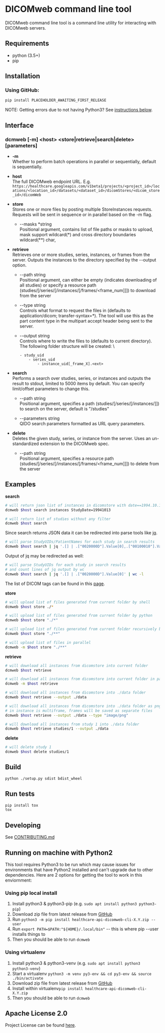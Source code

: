 # DICOMweb command line tool
DICOMweb command line tool is a command line utility for interacting with DICOMweb servers.

## Requirements

- python (3.5+)
- pip

## Installation

### Using GitHub:

```bash
pip install PLACEHOLDER_AWAITING_FIRST_RELEASE
```

NOTE: Getting errors due to not having Python3? See [instructions below](#running-on-machine-with-python2).

## Interface

### dcmweb [-m] \<host> \<store|retrieve|search|delete> [parameters]

* **-m**
\
 Whether to perform batch operations in parallel or sequentially, default is sequentially.

* **host**
\
 The full DICOMweb endpoint URL. E.g. `https://healthcare.googleapis.com/v1beta1/projects/<project_id>/locations/<location_id>/datasets/<dataset_id>/dicomStores/<dicom_store_id>/dicomWeb`

* **store**
\
 Stores one or more files by posting multiple StoreInstances requests. Requests will be sent in sequence or in parallel based on the -m flag.
 
 	* --masks \*string
	\
	Positional argument, contains list of file paths or masks to upload, mask support wildcard(\*) and cross directory boundaries wildcard(\*\*) char, 


* **retrieve**
\
 Retrieves one or more studies, series, instances, or frames from the server. Outputs the instances to the directory specified by the --output option.

	* --path string
	\
	Positional argument, can either be empty (indicates downloading of all studies) or specify a resource path (studies/<uid>[/series/<uid>[/instances/<uid>[/frames/<frame_num]]]) to download from the server

	* --type string
	\
	Controls what format to request the files in (defaults to application/dicom; transfer-syntax=*). The tool will use this as the part content type in the multipart accept header being sent to the server. 

	* --output string
	\
	Controls where to write the files to (defaults to current directory).
	The following folder structure will be created:
	\
		```
		- study_uid
			- series_uid
				- instance_uid[_frame_X].<ext>
		```



* **search**
\
Performs a search over studies, series, or instances and outputs the result to stdout, limited to 5000 items by default. You can specify limit/offset parameters to change this.

    * --path string
	\
	Positional argument, specifies a path (studies/[<uid>/series/[<uid>/instances/]]) to search on the server, default is "/studies"

    * --parameters string
	\
	QIDO search parameters formatted as URL query parameters.

* **delete**
\
 Deletes the given study, series, or instance from the server. Uses an un-standardized extension to the DICOMweb spec.

    * --path string
    \
	Positional argument, specifies a resource path (studies/<uid>[/series/<uid>[/instances/<uid>[/frames/<frame_num]]]) to delete from the server

## Examples

**search**

```bash
# will return json list of instances in dicomstore with date==1994.10.13
dcmweb $host search instances StudyDate=19941013 
```

```bash
# will return list of studies without any filter
dcmweb $host search 
```

Since search returns JSON data it can be redirected into parse tools like [jq](https://stedolan.github.io/jq/).

```bash
# will parse StudyUIDs/PatientNames for each study in search results
dcmweb $host search | jq '.[] | .["0020000D"].Value[0],.["00100010"].Value[0]'
```

Output of jq may be redirected as well:
```bash
# will parse StudyUIDs for each study in search results
# and count lines of jq output by wc
dcmweb $host search | jq '.[] | .["0020000D"].Value[0]' | wc -l
```
The list of DICOM tags can be found in this [page](https://dicom.innolitics.com/ciods/).

**store**

```bash
# will upload list of files generated from current folder by shell
dcmweb $host store ./* 
```

```bash
# will upload list of files generated from current folder by python
dcmweb $host store "./*" 
```

```bash
# will upload list of files generated from current folder recursively by python
dcmweb $host store "./**" 
```

```bash
# will upload list of files in parallel
dcmweb -m $host store "./**" 
```
**retrieve**

```bash
# will download all instances from dicomstore into current folder
dcmweb $host retrieve 
```

```bash
# will download all instances from dicomstore into current folder in parallel
dcmweb -m $host retrieve 
```

```bash
# will download all instances from dicomstore into ./data folder
dcmweb $host retrieve --output ./data 
```

```bash
# will download all instances from dicomstore into ./data folder as png images,
# in instance is multiframe, frames will be saved as separate files
dcmweb $host retrieve --output ./data --type "image/png" 
```

```bash
# will download all instances from study 1 into ./data folder
dcmweb $host retrieve studies/1 --output ./data 
```

**delete**

```bash
# will delete study 1
dcmweb $host delete studies/1
```

## Build

```bash
python ./setup.py sdist bdist_wheel 
```
## Run tests

```bash
pip install tox
tox
```

## Developing

See [CONTRIBUTING.md](CONTRIBUTING.md)

## Running on machine with Python2

This tool requires Python3 to be run which may cause issues for environments that
have Python2 installed and can't upgrade due to other dependencies. Here are 2 options
for getting the tool to work in this enviornment:

### Using pip local install

1.  Install python3 & python3-pip (e.g. `sudo apt install python3 python3-pip`)
1.  Download zip file from latest release from
    [GitHub](https://github.com/GoogleCloudPlatform/healthcare-api-dicomweb-cli/releases)
1.  Run `python3 -m pip install healthcare-api-dicomweb-cli-X.Y.zip --user`
1.  Run `export PATH=$PATH:"${HOME}/.local/bin"` -- this is where pip --user
    installs things to
1.  Then you should be able to run `dcmweb`

### Using virtualenv

1.  Install python3 & python3-venv (e.g. `sudo apt install python3 python3-venv`)
1.  Start a virtualenv `python3 -m venv py3-env && cd py3-env && source ./bin/activate`
1.  Download zip file from latest release from
    [GitHub](https://github.com/GoogleCloudPlatform/healthcare-api-dicomweb-cli/releases)
1.  Install within virtualenv`pip install healthcare-api-dicomweb-cli-X.Y.zip`
1.  Then you should be able to run `dcmweb`

## Apache License 2.0
Project License can be found [here](LICENSE).


